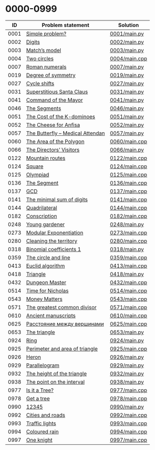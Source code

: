 # 0000-0999

| ID   | Problem statement                                                          | Solution                       |
|------|----------------------------------------------------------------------------|--------------------------------|
| 0001 | [Simple problem?](https://www.e-olymp.com/en/problems/1)                   | [0001/main.py](0001/main.py)   |
| 0002 | [Digits](https://www.e-olymp.com/en/problems/2)                            | [0002/main.py](0002/main.py)   |
| 0003 | [Match’s model](https://www.e-olymp.com/en/problems/3)                     | [0003/main.py](0003/main.py)   |
| 0004 | [Two circles](https://www.e-olymp.com/en/problems/4)                       | [0004/main.cpp](0004/main.cpp) |
| 0007 | [Roman numerals](https://www.e-olymp.com/en/problems/7)                    | [0007/main.py](0007/main.py)   |
| 0019 | [Degree of symmetry](https://www.e-olymp.com/en/problems/19)               | [0019/main.py](0019/main.py)   |
| 0027 | [Cycle shifts](https://www.e-olymp.com/en/problems/27)                     | [0027/main.py](0027/main.py)   |
| 0031 | [Superstitious Santa Claus](https://www.e-olymp.com/en/problems/31)        | [0031/main.py](0031/main.py)   |
| 0041 | [Command of the Mayor](https://www.e-olymp.com/en/problems/41)             | [0041/main.py](0041/main.py)   |
| 0046 | [The Segments](https://www.e-olymp.com/en/problems/46)                     | [0046/main.py](0046/main.py)   |
| 0051 | [The Cost of the K-dominoes](https://www.e-olymp.com/ru/problems/51)       | [0051/main.py](0051/main.py)   |
| 0052 | [The Cheese for Anfisa](https://www.e-olymp.com/en/problems/52)            | [0052/main.py](0052/main.py)   |
| 0057 | [The Butterfly – Medical Attendan](https://www.e-olymp.com/en/problems/57) | [0057/main.py](0057/main.py)   |
| 0060 | [The Area of the Polygon](https://www.e-olymp.com/en/problems/60)          | [0060/main.cpp](0060/main.cpp) |
| 0066 | [The Directors’ Visitors](https://www.e-olymp.com/en/problems/66)          | [0066/main.py](0066/main.py)   |
| 0122 | [Mountain routes](https://www.e-olymp.com/en/problems/122)                 | [0122/main.cpp](0122/main.cpp) |
| 0124 | [Square](https://www.e-olymp.com/en/problems/124)                          | [0124/main.cpp](0124/main.cpp) |
| 0125 | [Olympiad](https://www.e-olymp.com/en/problems/125)                        | [0125/main.cpp](0125/main.cpp) |
| 0136 | [The Segment](https://www.e-olymp.com/en/problems/136)                     | [0136/main.cpp](0136/main.cpp) |
| 0137 | [GCD](https://www.e-olymp.com/en/problems/137)                             | [0137/main.cpp](0137/main.cpp) |
| 0141 | [The minimal sum of digits](https://www.e-olymp.com/en/problems/141)       | [0141/main.cpp](0141/main.cpp) |
| 0144 | [Quadrilateral](https://www.e-olymp.com/en/problems/144)                   | [0144/main.cpp](0144/main.cpp) |
| 0182 | [Conscription](https://www.e-olymp.com/en/problems/182)                    | [0182/main.cpp](0182/main.cpp) |
| 0248 | [Young gardener](https://www.e-olymp.com/en/problems/248)                  | [0248/main.py](0248/main.py)   |
| 0273 | [Modular Exponentiation](https://www.e-olymp.com/en/problems/273)          | [0273/main.cpp](0273/main.cpp) |
| 0280 | [Cleaning the territory](https://www.e-olymp.com/en/problems/280)          | [0280/main.cpp](0280/main.cpp) |
| 0318 | [Binomial coefficients 1](https://www.e-olymp.com/en/problems/318)         | [0318/main.py](0318/main.py)   |
| 0359 | [The circle and line](https://www.e-olymp.com/en/problems/359)             | [0359/main.cpp](0359/main.cpp) |
| 0413 | [Euclid algorithm](https://www.e-olymp.com/en/problems/413)                | [0413/main.cpp](0413/main.cpp) |
| 0418 | [Triangle](https://www.e-olymp.com/en/problems/418)                        | [0418/main.py](0418/main.py)   |
| 0432 | [Dungeon Master](https://www.e-olymp.com/en/problems/432)                  | [0432/main.cpp](0432/main.cpp) |
| 0514 | [Time for Nicholas](https://www.e-olymp.com/en/problems/514)               | [0514/main.cpp](0514/main.cpp) |
| 0543 | [Money Matters](https://www.e-olymp.com/en/problems/543)                   | [0543/main.cpp](0543/main.cpp) |
| 0571 | [The greatest common divisor](https://www.e-olymp.com/en/problems/571)     | [0571/main.cpp](0571/main.cpp) |
| 0610 | [Ancient manuscripts](https://www.e-olymp.com/en/problems/610)             | [0610/main.cpp](0610/main.cpp) |
| 0625 | [Расстояние между вершинами](https://www.e-olymp.com/en/problems/625)      | [0625/main.cpp](0625/main.cpp) |
| 0653 | [The triangle](https://www.e-olymp.com/en/problems/653)                    | [0653/main.py](0653/main.py)   |
| 0924 | [Ring](https://www.e-olymp.com/en/problems/924)                            | [0924/main.py](0924/main.py)   |
| 0925 | [Perimeter and area of triangle](https://www.e-olymp.com/en/problems/925)  | [0925/main.cpp](0925/main.cpp) |
| 0926 | [Heron](https://www.e-olymp.com/en/problems/926)                           | [0926/main.py](0926/main.py)   |
| 0929 | [Parallelogram](https://www.e-olymp.com/en/problems/929)                   | [0929/main.py](0929/main.py)   |
| 0932 | [The height of the triangle](https://www.e-olymp.com/en/problems/932)      | [0932/main.py](0932/main.py)   |
| 0938 | [The point on the interval](https://www.e-olymp.com/en/problems/938)       | [0938/main.py](0938/main.py)   |
| 0977 | [Is it a Tree?](https://www.e-olymp.com/en/problems/977)                   | [0977/main.cpp](0977/main.cpp) |
| 0978 | [Get a tree](https://www.e-olymp.com/en/problems/978)                      | [0978/main.cpp](0978/main.cpp) |
| 0990 | [12345](https://www.e-olymp.com/en/problems/990)                           | [0990/main.py](0990/main.py)   |
| 0992 | [Cities and roads](https://www.e-olymp.com/en/problems/992)                | [0992/main.cpp](0992/main.cpp) |
| 0993 | [Traffic lights](https://www.e-olymp.com/en/problems/993)                  | [0993/main.cpp](0993/main.cpp) |
| 0994 | [Coloured rain](https://www.e-olymp.com/en/problems/994)                   | [0994/main.cpp](0994/main.cpp) |
| 0997 | [One knight](https://www.e-olymp.com/en/problems/997)                      | [0997/main.cpp](0997/main.cpp) |

